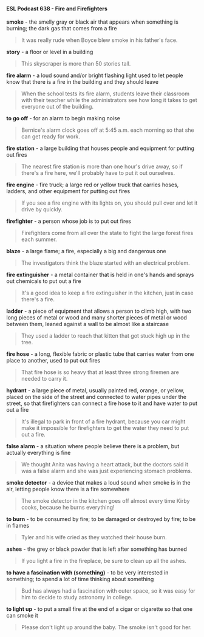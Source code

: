 #### ESL Podcast 638 - Fire and Firefighters

**smoke** - the smelly gray or black air that appears when something is burning;
the dark gas that comes from a fire

> It was really rude when Boyce blew smoke in his father's face.

**story** - a floor or level in a building

> This skyscraper is more than 50 stories tall.

**fire alarm** - a loud sound and/or bright flashing light used to let people know that
there is a fire in the building and they should leave

> When the school tests its fire alarm, students leave their classroom with their
teacher while the administrators see how long it takes to get everyone out of the
building.

**to go off** - for an alarm to begin making noise

> Bernice's alarm clock goes off at 5:45 a.m. each morning so that she can get
ready for work.

**fire station** - a large building that houses people and equipment for putting out
fires

> The nearest fire station is more than one hour's drive away, so if there's a fire
here, we'll probably have to put it out ourselves.

**fire engine** - fire truck; a large red or yellow truck that carries hoses, ladders,
and other equipment for putting out fires

> If you see a fire engine with its lights on, you should pull over and let it drive by
quickly.

**firefighter** - a person whose job is to put out fires

> Firefighters come from all over the state to fight the large forest fires each
summer.

**blaze** - a large flame; a fire, especially a big and dangerous one

> The investigators think the blaze started with an electrical problem.

**fire extinguisher** - a metal container that is held in one's hands and sprays out
chemicals to put out a fire

> It's a good idea to keep a fire extinguisher in the kitchen, just in case there's a
fire.

**ladder** - a piece of equipment that allows a person to climb high, with two long
pieces of metal or wood and many shorter pieces of metal or wood between
them, leaned against a wall to be almost like a staircase

> They used a ladder to reach that kitten that got stuck high up in the tree.

**fire hose** - a long, flexible fabric or plastic tube that carries water from one place
to another, used to put out fires

> That fire hose is so heavy that at least three strong firemen are needed to carry
it.

**hydrant** - a large piece of metal, usually painted red, orange, or yellow, placed
on the side of the street and connected to water pipes under the street, so that
firefighters can connect a fire hose to it and have water to put out a fire

> It's illegal to park in front of a fire hydrant, because you car might make it
impossible for firefighters to get the water they need to put out a fire.

**false alarm** - a situation where people believe there is a problem, but actually
everything is fine

> We thought Anita was having a heart attack, but the doctors said it was a false
alarm and she was just experiencing stomach problems.

**smoke detector** - a device that makes a loud sound when smoke is in the air,
letting people know there is a fire somewhere

> The smoke detector in the kitchen goes off almost every time Kirby cooks,
because he burns everything!

**to burn** - to be consumed by fire; to be damaged or destroyed by fire; to be in
flames

> Tyler and his wife cried as they watched their house burn.

**ashes** - the grey or black powder that is left after something has burned

> If you light a fire in the fireplace, be sure to clean up all the ashes.

**to have a fascination with (something)** - to be very interested in something; to
spend a lot of time thinking about something

> Bud has always had a fascination with outer space, so it was easy for him to
decide to study astronomy in college.

**to light up** - to put a small fire at the end of a cigar or cigarette so that one can
smoke it

> Please don't light up around the baby. The smoke isn't good for her.

